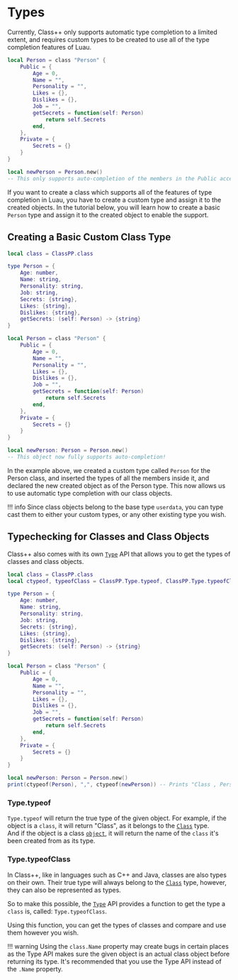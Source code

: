 # Types

Currently, Class++ only supports automatic type completion to a limited extent, and requires custom types to be created to use all of the type completion features of Luau.<br>

```lua
local Person = class "Person" {
	Public = {
		Age = 0,
		Name = "",
		Personality = "",
		Likes = {},
		Dislikes = {},
		Job = "",
		getSecrets = function(self: Person)
			return self.Secrets
		end,
	},
	Private = {
		Secrets = {}
	}
}

local newPerson = Person.new()
-- This only supports auto-completion of the members in the Public access specifier!
```

If you want to create a class which supports all of the features of type completion in Luau, you have to create a custom type and assign it to the created objects. In the tutorial below, you will learn how to create a basic `Person` type and assign it to the created object to enable the support.

## Creating a Basic Custom Class Type

```lua
local class = ClassPP.class

type Person = {
	Age: number,
	Name: string,
	Personality: string,
	Job: string,
	Secrets: {string},
	Likes: {string},
	Dislikes: {string},
	getSecrets: (self: Person) -> {string}
}

local Person = class "Person" {
	Public = {
		Age = 0,
		Name = "",
		Personality = "",
		Likes = {},
		Dislikes = {},
		Job = "",
		getSecrets = function(self: Person)
			return self.Secrets
		end,
	},
	Private = {
		Secrets = {}
	}
}

local newPerson: Person = Person.new()
-- This object now fully supports auto-completion!
```

In the example above, we created a custom type called `Person` for the Person class, and inserted the types of all the members inside it, and declared the new created object as of the Person type. This now allows us to use automatic type completion with our class objects.

!!! info
    Since class objects belong to the base type `userdata`, you can type cast them to either your custom types, or any other existing type you wish.

## Typechecking for Classes and Class Objects

Class++ also comes with its own [`Type`](../apiReference/classFunctions/type/typeof.md) API that allows you to get the types of classes and class objects.

```lua
local class = ClassPP.class
local ctypeof, typeofClass = ClassPP.Type.typeof, ClassPP.Type.typeofClass

type Person = {
	Age: number,
	Name: string,
	Personality: string,
	Job: string,
	Secrets: {string},
	Likes: {string},
	Dislikes: {string},
	getSecrets: (self: Person) -> {string}
}

local Person = class "Person" {
	Public = {
		Age = 0,
		Name = "",
		Personality = "",
		Likes = {},
		Dislikes = {},
		Job = "",
		getSecrets = function(self: Person)
			return self.Secrets
		end,
	},
	Private = {
		Secrets = {}
	}
}

local newPerson: Person = Person.new()
print(ctypeof(Person), ",", ctypeof(newPerson)) -- Prints "Class , Person"!
```

### Type.typeof

`Type.typeof` will return the true type of the given object. For example, if the object is a `class`, it will return "Class", as it belongs to the [`Class`](../apiReference/dataTypes/class.md) type.<br>
And if the object is a class [`object`](../apiReference/dataTypes/object.md), it will return the name of the `class` it's been created from as its type.

### Type.typeofClass

In Class++, like in languages such as C++ and Java, classes are also types on their own. Their true type will always belong to the [`Class`](../apiReference/dataTypes/class.md) type, however, they can also be represented as types.

So to make this possible, the [`Type`](../apiReference/classFunctions/type/typeofclass.md) API provides a function to get the type a `class` is, called: `Type.typeofClass`.

Using this function, you can get the types of classes and compare and use them however you wish.

!!! warning
    Using the `class.Name` property may create bugs in certain places as the Type API makes sure the given object is an actual class object before returning its type. It's recommended that you use the Type API instead of the `.Name` property.
